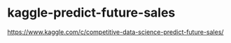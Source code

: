 # kaggle-predict-future-sales

https://www.kaggle.com/c/competitive-data-science-predict-future-sales/
